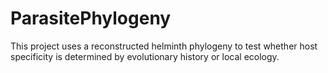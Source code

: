 # ParasitePhylogeny

This project uses a reconstructed helminth phylogeny to test whether host specificity is determined by evolutionary history or local ecology. 

